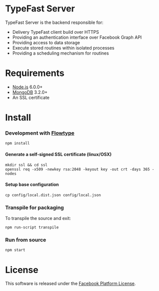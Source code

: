 # TypeFast Server

TypeFast Server is the backend responsible for:
* Delivery TypeFast client build over HTTPS
* Providing an authentication interface over Facebook Graph API
* Providing access to data storage
* Execute stored routines within isolated processes
* Providing a scheduling mechanism for routines

# Requirements

* [Node.js](https://nodejs.org/) 6.0.0+
* [MongoDB](https://www.mongodb.com/community) 3.2.0+
* An SSL certificate

# Install

### Development with [Flowtype](http://flowtype.org/)

    npm install

#### Generate a self-signed SSL certificate (linux/OSX)

    mkdir ssl && cd ssl
    openssl req -x509 -newkey rsa:2048 -keyout key -out crt -days 365 -nodes

#### Setup base configuration

    cp config/local.dist.json config/local.json

### Transpile for packaging

To transpile the source and exit:

    npm run-script transpile

### Run from source

    npm start

# License

This software is released under the [Facebook Platform License](https://github.com/facebook/typefast/blob/master/LICENSE).
